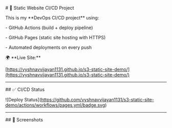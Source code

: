 \# 🚀 Static Website CI/CD Project



This is my \*\*DevOps CI/CD project\*\* using:

\- GitHub Actions (build + deploy pipeline)

\- GitHub Pages (static site hosting with HTTPS)

\- Automated deployments on every push



🌍 \*\*Live Site:\*\*  

\[https://vyshnavvijayan1131.github.io/s3-static-site-demo/](https://vyshnavvijayan1131.github.io/s3-static-site-demo/)



---



\## ✅ CI/CD Status

!\[Deploy Status](https://github.com/vyshnavvijayan1131/s3-static-site-demo/actions/workflows/pages.yml/badge.svg)



---



\## 📸 Screenshots

